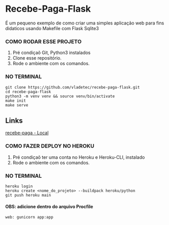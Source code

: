 # Recebe-Paga-Flask

É um pequeno exemplo de como criar uma simples aplicação web para fins didaticos usando Makefile com Flask Sqlite3

### COMO RODAR ESSE PROJETO

1. Pré condiçaõ Git, Python3 instalados
2. Clone esse repositório.
3. Rode o ambiente com os comandos.

### NO TERMINAL

```
git clone https://github.com/vladetec/recebe-paga-flask.git
cd recebe-paga-flask
python3 -m venv venv && source venv/bin/activate
make init
make serve
```

## Links

[recebe-paga - Local](http://localhost:5000/)

### COMO FAZER DEPLOY NO HEROKU

1. Pré condiçaõ ter uma conta no Heroku e Heroku-CLI, instalado
2. Rode o ambiente com os comandos.

### NO TERMINAL

```
heroku login
heroku create <nome_do_projeto> --buildpack heroku/python
git push heroku main
```

#### OBS: adicione dentro do arquivo Procfile

```
web: gunicorn app:app
```
